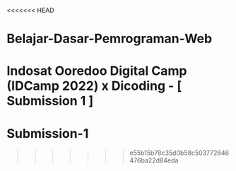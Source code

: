 <<<<<<< HEAD
# Belajar-Dasar-Pemrograman-Web
Indosat Ooredoo Digital Camp (IDCamp 2022) x Dicoding - [ Submission 1 ] 
=======
# Submission-1
>>>>>>> e55b15b78c35d0b58c503772646476ba22d84eda
